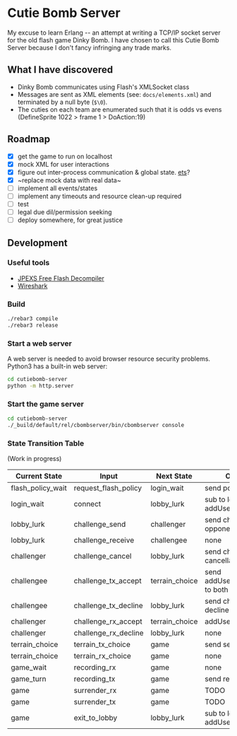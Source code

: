 # Cutie Bomb Server
My excuse to learn Erlang -- an attempt at writing a TCP/IP socket server for the old flash game Dinky Bomb.  I have chosen to call this Cutie Bomb Server because I don't fancy infringing any trade marks.

## What I have discovered

* Dinky Bomb communicates using Flash's XMLSocket class
* Messages are sent as XML elements (see: `docs/elements.xml`) and terminated by a null byte (`$\0`).
* The cuties on each team are enumerated such that it is odds vs evens (DefineSprite 1022 > frame 1 > DoAction:19)

## Roadmap

- [x] get the game to run on localhost
- [x] mock XML for user interactions
- [x] figure out inter-process communication & global state. [ets](http://erlang.org/doc/man/ets.html)?
- [x] ~replace mock data with real data~
- [ ] implement all events/states
- [ ] implement any timeouts and resource clean-up required
- [ ] test
- [ ] legal due dil/permission seeking
- [ ] deploy somewhere, for great justice

## Development

### Useful tools
* [JPEXS Free Flash Decompiler](https://github.com/jindrapetrik/jpexs-decompiler)
* [Wireshark](https://www.wireshark.org/)

### Build

```bash
./rebar3 compile
./rebar3 release
```

### Start a web server

A web server is needed to avoid browser resource security problems.
Python3 has a built-in web server:

```bash
cd cutiebomb-server
python -m http.server
```

### Start the game server
```bash
cd cutiebomb-server
./_build/default/rel/cbombserver/bin/cbombserver console
```

### State Transition Table
(Work in progress)

| Current State     | Input                | Next State     | Output                           | Done
|-------------------|----------------------|----------------|----------------------------------|------
| flash_policy_wait | request_flash_policy | login_wait     | send policy doc                  | ☐
| login_wait        | connect              | lobby_lurk     | sub to lobby, tx addUser tag     | ☑
| lobby_lurk        | challenge_send       | challenger     | send challenge to opponent       | ☐
| lobby_lurk        | challenge_receive    | challengee     | none                             | ☐
| challenger        | challenge_cancel     | lobby_lurk     | send challenge cancellation      | ☐
| challengee        | challenge_tx_accept  | terrain_choice | send addUserToService to both    | ☑
| challengee        | challenge_tx_decline | lobby_lurk     | send challenge decline           | ☐
| challenger        | challenge_rx_accept  | terrain_choice | addUsersToService                | ☑
| challenger        | challenge_rx_decline | lobby_lurk     | none                             | ☐
| terrain_choice    | terrain_tx_choice    | game           | send selection                   | ☐
| terrain_choice    | terrain_rx_choice    | game           | none                             | ☐
| game_wait         | recording_rx         | game           | none                             | ☑
| game_turn         | recording_tx         | game           | send recording                   | ☑
| game              | surrender_rx         | game           | TODO                             | ☐
| game              | surrender_tx         | game           | TODO                             | ☐
| game              | exit_to_lobby        | lobby_lurk     | sub to lobby, tx addUser tag     | ☑
